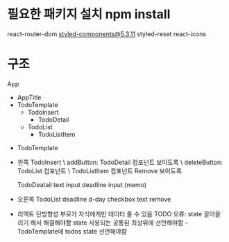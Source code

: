 # 필요한 패키지 설치 npm install
react-router-dom styled-components@5.3.11 styled-reset react-icons

# 구조
App
- AppTitle
- TodoTemplate
  - TodoInsert
    - TodoDetail
  - TodoList
    - TodoListItem

* TodoTemplate
- 왼쪽
  TodoInsert
  \ addButton: TodoDetail 컴포넌트 보이도록
  \ deleteButton: TodoList 컴포넌트 \ TodoListItem 컴포넌트 Remove 보이도록

  TodoDeatail
  text input
  deadline input
  (memo)

- 오른쪽
  TodoList
    deadline
    d-day
    checkbox
    text
    remove


* 리액트 단방향성 부모가 자식에게만 데이터 줄 수 있음
TODO 오류: state 끌어올리기 해서 해결해야함 state 사용되는 공통된 최상위에 선언해야함 - TodoTemplate에 todos state 선언해야함